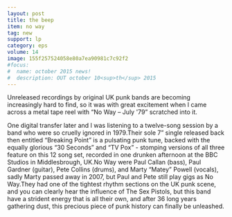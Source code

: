 ```yaml
---
layout: post
title: the beep
item: no way
tag: new
support: lp
category: eps
volume: 14
image: 155f257524058e80a7ea90981c7c92f2
#focus:
#  name: october 2015 news!
#  description: OUT october 10<sup>th</sup> 2015
---
```


Unreleased recordings by original UK punk bands are becoming increasingly hard to find, so it was with great excitement when I came across a metal tape reel with “No Way – July '79” scratched into it.

One digital transfer later and I was listening to a twelve-song session by a band who were so cruelly ignored in 1979.Their sole 7” single released back then entitled “Breaking Point” is a pulsating punk tune, backed with the equally glorious “30 Seconds” and “TV Pox” - stomping versions of all three feature on this 12 song set, recorded in one drunken afternoon at the BBC Studios in Middlesbrough, UK.No Way were Paul Callan (bass), Paul Gardner (guitar), Pete Collins (drums), and Marty “Matey” Powell (vocals), sadly Marty passed away in 2007, but Paul and Pete still play gigs as No Way.They had one of the tightest rhythm sections on the UK punk scene, and you can clearly hear the influence of The Sex Pistols, but this band have a strident energy that is all their own, and after 36 long years gathering dust, this precious piece of punk history can finally be unleashed.
